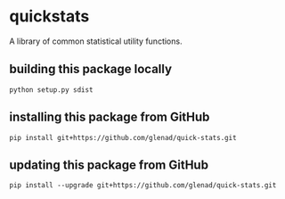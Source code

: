 # quickstats
A library of common statistical utility functions.

## building this package locally
`python setup.py sdist`

## installing this package from GitHub
`pip install git+https://github.com/glenad/quick-stats.git`

## updating this package from GitHub
`pip install --upgrade git+https://github.com/glenad/quick-stats.git`